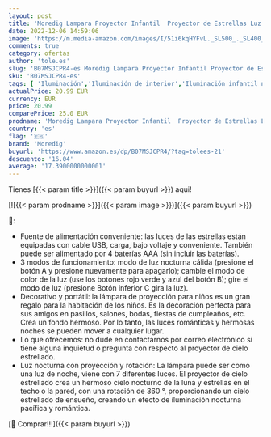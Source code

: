 ```yaml
---
layout: post
title: 'Moredig Lampara Proyector Infantil  Proyector de Estrellas Luz Nocturna Infantil con 360° Rotación y 8 Modos Iluminación  Luz Noche para Habitación Bebé  Día de los Reyes  Navidad  Halloween'
date: 2022-12-06 14:59:06
image: 'https://m.media-amazon.com/images/I/51i6kqHYFvL._SL500_._SL400_.jpg'
comments: true
category: ofertas
author: 'tole.es'
slug: 'B07MSJCPR4-es Moredig Lampara Proyector Infantil Proyector de Estrellas...'
sku: 'B07MSJCPR4-es'
tags: [ 'Iluminación','Iluminación de interior','Iluminación infantil nocturna','Lámparas e iluminación infantil','moredig','navidad','🇪🇸', ]
actualPrice: 20.99 EUR
currency: EUR
price: 20.99
comparePrice: 25.0 EUR
prodname: 'Moredig Lampara Proyector Infantil  Proyector de Estrellas Luz Nocturna Infantil con 360° Rotación y 8 Modos Iluminación  Luz Noche para Habitación Bebé  Día de los Reyes  Navidad  Halloween'
country: 'es'
flag: '🇪🇸'
brand: 'Moredig'
buyurl: 'https://www.amazon.es/dp/B07MSJCPR4/?tag=tolees-21'
descuento: '16.04'
average: '17.3900000000001'
---
```


Tienes [{{< param title >}}]({{< param buyurl >}}) aqui!

[![{{< param prodname >}}]({{< param image >}})]({{< param buyurl >}})

🔎:

- Fuente de alimentación conveniente: las luces de las estrellas están equipadas con cable USB, carga, bajo voltaje y conveniente. También puede ser alimentado por 4 baterías AAA (sin incluir las baterías).
- 3 modos de funcionamiento: modo de luz nocturna cálida (presione el botón A y presione nuevamente para apagarlo); cambie el modo de color de la luz (use los botones rojo verde y azul del botón B); gire el modo de luz (presione Botón inferior C gira la luz).
- Decorativo y portátil: la lámpara de proyección para niños es un gran regalo para la habitación de los niños. Es la decoración perfecta para sus amigos en pasillos, salones, bodas, fiestas de cumpleaños, etc. Crea un fondo hermoso. Por lo tanto, las luces románticas y hermosas noches se pueden mover a cualquier lugar.
- Lo que ofrecemos: no dude en contactarnos por correo electrónico si tiene alguna inquietud o pregunta con respecto al proyector de cielo estrellado.
- Luz nocturna con proyección y rotación: La lámpara puede ser como una luz de noche, viene con 7 diferentes luces. El proyector de cielo estrellado crea un hermoso cielo nocturno de la luna y estrellas en el techo o la pared, con una rotación de 360 °, proporcionando un cielo estrellado de ensueño, creando un efecto de iluminación nocturna pacífica y romántica.

[🛒 Comprar!!!]({{< param buyurl >}})
